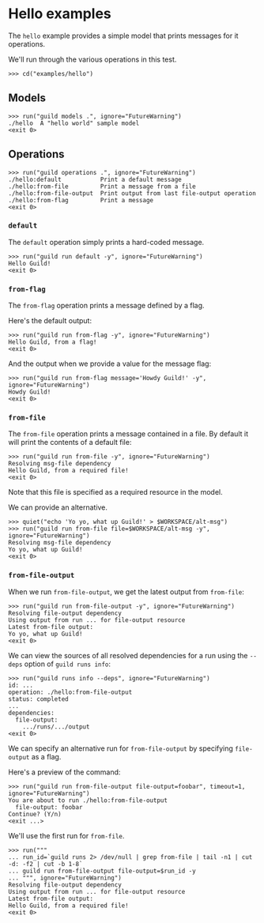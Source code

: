 # Hello examples

The `hello` example provides a simple model that prints messages for
it operations.

We'll run through the various operations in this test.

    >>> cd("examples/hello")

## Models

    >>> run("guild models .", ignore="FutureWarning")
    ./hello  A "hello world" sample model
    <exit 0>

## Operations

    >>> run("guild operations .", ignore="FutureWarning")
    ./hello:default           Print a default message
    ./hello:from-file         Print a message from a file
    ./hello:from-file-output  Print output from last file-output operation
    ./hello:from-flag         Print a message
    <exit 0>

### `default`

The `default` operation simply prints a hard-coded message.

    >>> run("guild run default -y", ignore="FutureWarning")
    Hello Guild!
    <exit 0>

### `from-flag`

The `from-flag` operation prints a message defined by a flag.

Here's the default output:

    >>> run("guild run from-flag -y", ignore="FutureWarning")
    Hello Guild, from a flag!
    <exit 0>

And the output when we provide a value for the message flag:

    >>> run("guild run from-flag message='Howdy Guild!' -y", ignore="FutureWarning")
    Howdy Guild!
    <exit 0>

### `from-file`

The `from-file` operation prints a message contained in a file. By
default it will print the contents of a default file:

    >>> run("guild run from-file -y", ignore="FutureWarning")
    Resolving msg-file dependency
    Hello Guild, from a required file!
    <exit 0>

Note that this file is specified as a required resource in the model.

We can provide an alternative.

    >>> quiet("echo 'Yo yo, what up Guild!' > $WORKSPACE/alt-msg")
    >>> run("guild run from-file file=$WORKSPACE/alt-msg -y", ignore="FutureWarning")
    Resolving msg-file dependency
    Yo yo, what up Guild!
    <exit 0>

### `from-file-output`

When we run `from-file-output`, we get the latest output from
`from-file`:

    >>> run("guild run from-file-output -y", ignore="FutureWarning")
    Resolving file-output dependency
    Using output from run ... for file-output resource
    Latest from-file output:
    Yo yo, what up Guild!
    <exit 0>

We can view the sources of all resolved dependencies for a run using
the `--deps` option of `guild runs info`:

    >>> run("guild runs info --deps", ignore="FutureWarning")
    id: ...
    operation: ./hello:from-file-output
    status: completed
    ...
    dependencies:
      file-output:
        .../runs/.../output
    <exit 0>

We can specify an alternative run for `from-file-output` by specifying
`file-output` as a flag.

Here's a preview of the command:

    >>> run("guild run from-file-output file-output=foobar", timeout=1, ignore="FutureWarning")
    You are about to run ./hello:from-file-output
      file-output: foobar
    Continue? (Y/n)
    <exit ...>

We'll use the first run for `from-file`.

    >>> run("""
    ... run_id=`guild runs 2> /dev/null | grep from-file | tail -n1 | cut -d: -f2 | cut -b 1-8`
    ... guild run from-file-output file-output=$run_id -y
    ... """, ignore="FutureWarning")
    Resolving file-output dependency
    Using output from run ... for file-output resource
    Latest from-file output:
    Hello Guild, from a required file!
    <exit 0>
